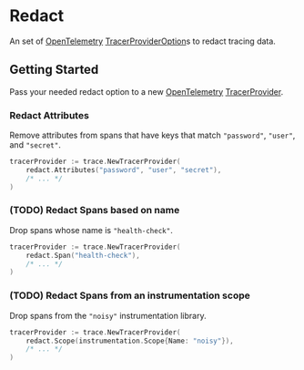 # Redact

An set of [OpenTelemetry] [TracerProviderOption]s to redact tracing data.

## Getting Started

Pass your needed redact option to a new [OpenTelemetry] [TracerProvider].

### Redact Attributes

Remove attributes from spans that have keys that match `"password"`, `"user"`, and `"secret"`.

```go
tracerProvider := trace.NewTracerProvider(
	redact.Attributes("password", "user", "secret"),
	/* ... */
)
```

### (TODO) Redact Spans based on name

Drop spans whose name is `"health-check"`.

```go
tracerProvider := trace.NewTracerProvider(
	redact.Span("health-check"),
	/* ... */
)
```

### (TODO) Redact Spans from an instrumentation scope

Drop spans from the `"noisy"` instrumentation library.

```go
tracerProvider := trace.NewTracerProvider(
	redact.Scope(instrumentation.Scope{Name: "noisy"}),
	/* ... */
)
```

[OpenTelemetry]: https://opentelemetry.io/
[TracerProviderOption]: https://pkg.go.dev/go.opentelemetry.io/otel/sdk/trace#TracerProviderOption
[TracerProvider]: https://pkg.go.dev/go.opentelemetry.io/otel/sdk/trace#TracerProvider
